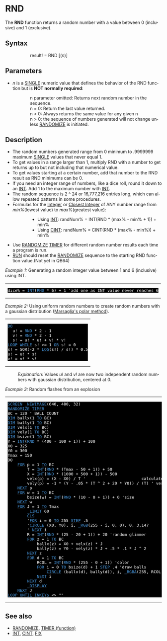 <style>pre.codeide, pre.outputfixed, .outputcrt0 { background-color: #000 !important; color: #FFF !important; }</style><!DOCTYPE html>
<html class="client-nojs" dir="ltr" lang="en">
<head>
<title>RND - QB64 Phoenix Edition Wiki</title>
</head>
<body class="mediawiki ltr sitedir-ltr mw-hide-empty-elt ns-0 ns-subject page-RND rootpage-RND skin-vector action-view skin-vector-legacy vector-feature-language-in-header-enabled vector-feature-language-in-main-page-header-disabled vector-feature-language-alert-in-sidebar-disabled vector-feature-sticky-header-disabled vector-feature-sticky-header-edit-disabled vector-feature-table-of-contents-disabled vector-feature-visual-enhancement-next-disabled">
<div class="mw-body" id="content" role="main">
<a id="top"></a>
<h1 class="firstHeading mw-first-heading" id="firstHeading"><span class="mw-page-title-main">RND</span></h1>
<div class="vector-body" id="bodyContent">
<div class="mw-body-content mw-content-ltr" dir="ltr" id="mw-content-text" lang="en"><div class="mw-parser-output"><p>The <b>RND</b> function returns a random number with a value between 0 (inclusive) and 1 (exclusive).
</p>
<h2><span class="mw-headline" id="Syntax">Syntax</span></h2>
<dl><dd><dl><dd>result! = <a class="mw-selflink selflink">RND</a> [(<i>n</i>)]</dd></dl></dd></dl>
<p>
</p>
<h2><span class="mw-headline" id="Parameters">Parameters</span></h2>
<ul><li><i>n</i> is a <a href="SINGLE" title="SINGLE">SINGLE</a> numeric value that defines the behavior of the RND function but is <b>NOT normally required</b>:</li></ul>
<dl><dd><dl><dd>n parameter omitted: Returns next random number in the sequence.</dd>
<dd>n = 0: Return the last value returned.</dd>
<dd>n &lt; 0: Always returns the same value for any given n</dd>
<dd>n &gt; 0: the sequence of numbers generated will not change unless <a href="RANDOMIZE" title="RANDOMIZE">RANDOMIZE</a> is initiated.</dd></dl></dd></dl>
<p>
</p>
<h2><span class="mw-headline" id="Description">Description</span></h2>
<ul><li>The random numbers generated range from 0 minimum to .9999999 maximum  <a href="SINGLE" title="SINGLE">SINGLE</a> values that never equal 1.</li>
<li>To get values in a range larger than 1, multiply RND with a number to get returns up to but not including that numerical value.</li>
<li>To get values starting at a certain number, add that number to the RND result as RND minimums can be 0.</li>
<li>If you need an integer range of numbers, like a dice roll, round it down to an <a href="INT" title="INT">INT</a>. Add 1 to the maximum number with <a href="INT" title="INT">INT</a>.</li>
<li>The random sequence is 2 ^ 24 or 16,777,216 entries long, which can allow repeated patterns in some procedures.</li>
<li>Formulas for the <a href="INT" title="INT">Integer</a> or <a href="CINT" title="CINT">Closest Integer</a> of ANY number range from <i>min%</i>(lowest value) to <i>max%</i>(greatest value):</li></ul>
<dl><dd><dl><dd><ul><li>Using <a href="INT" title="INT">INT</a>: randNum% = INT(RND * (max% - min% + 1)) + min%</li>
<li>Using <a href="CINT" title="CINT">CINT</a>: randNum% = CINT(RND * (max% - min%)) + min%</li></ul></dd></dl></dd></dl>
<ul><li>Use <a href="RANDOMIZE" title="RANDOMIZE">RANDOMIZE</a> <a href="TIMER_(function)" title="TIMER (function)">TIMER</a> for different random number results each time a program is run.</li>
<li><a href="RUN" title="RUN">RUN</a> should reset the <a href="RANDOMIZE" title="RANDOMIZE">RANDOMIZE</a> sequence to the starting <a class="mw-selflink selflink">RND</a> function value.(Not yet in QB64)</li></ul>
<p>
<i>Example 1:</i> Generating a random integer value between 1 and 6 (inclusive) using INT.
</p>
<table cellpadding="15px" width="100%">
<tbody><tr>
<td><pre class="codeide">dice% = <a href="INT" title="INT"><span style="color:#4593D8;">INT</span></a>(<a class="mw-selflink selflink"><span style="color:#4593D8;">RND</span></a> * 6) + 1 'add one as INT value never reaches 6
</pre>
</td></tr></tbody></table>
<p>
<i>Example 2:</i> Using uniform random numbers to create random numbers with a gaussian distribution (<a class="extiw" href="https://en.wikipedia.org/wiki/Marsaglia_polar_method" title="wikipedia:Marsaglia polar method">Marsaglia's polar method</a>).
</p>
<table cellpadding="15px" width="100%">
<tbody><tr>
<td><pre class="codeide"><a class="mw-redirect" href="DO" title="DO"><span style="color:#4593D8;">DO</span></a>
  u! = <a class="mw-selflink selflink"><span style="color:#4593D8;">RND</span></a> * 2 - 1
  v! = <a class="mw-selflink selflink"><span style="color:#4593D8;">RND</span></a> * 2 - 1
  s! = u! * u! + v! * v!
<a href="LOOP" title="LOOP"><span style="color:#4593D8;">LOOP</span></a> <a class="mw-redirect" href="WHILE" title="WHILE"><span style="color:#4593D8;">WHILE</span></a> s! &gt;= 1 <a href="OR" title="OR"><span style="color:#4593D8;">OR</span></a> s! = 0
s! = SQR(-2 * <a href="LOG" title="LOG"><span style="color:#4593D8;">LOG</span></a>(s!) / s!) * 0.5
u! = u! * s!
v! = v! * s!
</pre>
</td></tr></tbody></table>
<dl><dd><i>Explanation:</i> Values <i>u!</i> and <i>v!</i> are now two independent random numbers with gaussian distribution, centered at 0.</dd></dl>
<p>
<i>Example 3:</i> Random flashes from an explosion
</p>
<table cellpadding="15px" width="100%">
<tbody><tr>
<td><pre class="codeide"><a href="SCREEN" title="SCREEN"><span style="color:#4593D8;">SCREEN</span></a> <a href="NEWIMAGE" title="NEWIMAGE"><span style="color:#4593D8;">_NEWIMAGE</span></a>(640, 480, 32)
<a href="RANDOMIZE" title="RANDOMIZE"><span style="color:#4593D8;">RANDOMIZE</span></a> <a href="TIMER_(function)" title="TIMER (function)"><span style="color:#4593D8;">TIMER</span></a>
BC = 120 ' BALL COUNT
<a href="DIM" title="DIM"><span style="color:#4593D8;">DIM</span></a> ballx(1 <a href="TO" title="TO"><span style="color:#4593D8;">TO</span></a> BC)
<a href="DIM" title="DIM"><span style="color:#4593D8;">DIM</span></a> bally(1 <a href="TO" title="TO"><span style="color:#4593D8;">TO</span></a> BC)
<a href="DIM" title="DIM"><span style="color:#4593D8;">DIM</span></a> velx(1 <a href="TO" title="TO"><span style="color:#4593D8;">TO</span></a> BC)
<a href="DIM" title="DIM"><span style="color:#4593D8;">DIM</span></a> vely(1 <a href="TO" title="TO"><span style="color:#4593D8;">TO</span></a> BC)
<a href="DIM" title="DIM"><span style="color:#4593D8;">DIM</span></a> bsize(1 <a href="TO" title="TO"><span style="color:#4593D8;">TO</span></a> BC)
Y = <a href="INT" title="INT"><span style="color:#4593D8;">INT</span></a>(<a class="mw-selflink selflink"><span style="color:#4593D8;">RND</span></a> * (400 - 100 + 1)) + 100
X0 = 325
Y0 = 300
Tmax = 150
DO
    <a href="FOR...NEXT" title="FOR...NEXT"><span style="color:#4593D8;">FOR</span></a> p = 1 <a href="TO" title="TO"><span style="color:#4593D8;">TO</span></a> BC
        T = <a href="INT" title="INT"><span style="color:#4593D8;">INT</span></a>(<a class="mw-selflink selflink"><span style="color:#4593D8;">RND</span></a> * (Tmax - 50 + 1)) + 50
        X = <a href="INT" title="INT"><span style="color:#4593D8;">INT</span></a>(<a class="mw-selflink selflink"><span style="color:#4593D8;">RND</span></a> * (1000 + 500 + 1)) - 500
        velx(p) = (X - X0) / T '                       calculate velocity based on flight time
        vely(p) = -1 * (Y - .05 * (T ^ 2 + 20 * Y0)) / (T) ' verticle velocity
    <a href="NEXT" title="NEXT"><span style="color:#4593D8;">NEXT</span></a> p
    <a href="FOR...NEXT" title="FOR...NEXT"><span style="color:#4593D8;">FOR</span></a> w = 1 <a href="TO" title="TO"><span style="color:#4593D8;">TO</span></a> BC
        bsize(w) = <a href="INT" title="INT"><span style="color:#4593D8;">INT</span></a>(<a class="mw-selflink selflink"><span style="color:#4593D8;">RND</span></a> * (10 - 0 + 1)) + 0 'size
    <a href="NEXT" title="NEXT"><span style="color:#4593D8;">NEXT</span></a> w
    <a href="FOR...NEXT" title="FOR...NEXT"><span style="color:#4593D8;">FOR</span></a> J = 1 <a href="TO" title="TO"><span style="color:#4593D8;">TO</span></a> Tmax
        <a href="LIMIT" title="LIMIT"><span style="color:#4593D8;">_LIMIT</span></a> 60
        <a href="CLS" title="CLS"><span style="color:#4593D8;">CLS</span></a>
        '<a href="FOR...NEXT" title="FOR...NEXT"><span style="color:#4593D8;">FOR</span></a> i = 0 <a href="TO" title="TO"><span style="color:#4593D8;">TO</span></a> 255 <a href="STEP" title="STEP"><span style="color:#4593D8;">STEP</span></a> .5
        '<a href="CIRCLE" title="CIRCLE"><span style="color:#4593D8;">CIRCLE</span></a> (X0, Y0), i, <a href="RGB" title="RGB"><span style="color:#4593D8;">_RGB</span></a>(255 - i, 0, 0), 0, 3.147
        ' <a href="NEXT" title="NEXT"><span style="color:#4593D8;">NEXT</span></a> i
        R = <a href="INT" title="INT"><span style="color:#4593D8;">INT</span></a>(<a class="mw-selflink selflink"><span style="color:#4593D8;">RND</span></a> * (25 - 20 + 1)) + 20 'random glimmer
        <a href="FOR...NEXT" title="FOR...NEXT"><span style="color:#4593D8;">FOR</span></a> z = 1 <a href="TO" title="TO"><span style="color:#4593D8;">TO</span></a> BC
            ballx(z) = X0 + velx(z) * J
            bally(z) = Y0 - vely(z) * J + .5 * .1 * J ^ 2
        <a href="NEXT" title="NEXT"><span style="color:#4593D8;">NEXT</span></a> z
        <a href="FOR...NEXT" title="FOR...NEXT"><span style="color:#4593D8;">FOR</span></a> d = 1 <a href="TO" title="TO"><span style="color:#4593D8;">TO</span></a> BC
            RCOL = <a href="INT" title="INT"><span style="color:#4593D8;">INT</span></a>(<a class="mw-selflink selflink"><span style="color:#4593D8;">RND</span></a> * (255 - 0 + 1)) 'color
            <a href="FOR...NEXT" title="FOR...NEXT"><span style="color:#4593D8;">FOR</span></a> i = 0 <a href="TO" title="TO"><span style="color:#4593D8;">TO</span></a> bsize(d) + 1 <a href="STEP" title="STEP"><span style="color:#4593D8;">STEP</span></a> .4 'draw balls
                <a href="CIRCLE" title="CIRCLE"><span style="color:#4593D8;">CIRCLE</span></a> (ballx(d), bally(d)), i, <a href="RGBA" title="RGBA"><span style="color:#4593D8;">_RGBA</span></a>(255, RCOL - (R * i), RCOL - R * i, 255)
            <a href="NEXT" title="NEXT"><span style="color:#4593D8;">NEXT</span></a> i
        <a href="NEXT" title="NEXT"><span style="color:#4593D8;">NEXT</span></a> d
        <a href="DISPLAY" title="DISPLAY"><span style="color:#4593D8;">_DISPLAY</span></a>
    <a href="NEXT" title="NEXT"><span style="color:#4593D8;">NEXT</span></a> J
<a href="LOOP" title="LOOP"><span style="color:#4593D8;">LOOP</span></a> <a href="UNTIL" title="UNTIL"><span style="color:#4593D8;">UNTIL</span></a> <a href="INKEY$" title="INKEY$"><span style="color:#4593D8;">INKEY$</span></a> &lt;&gt; ""
</pre>
</td></tr></tbody></table>
<p>
</p>
<h2><span class="mw-headline" id="See_also">See also</span></h2>
<ul><li><a href="RANDOMIZE" title="RANDOMIZE">RANDOMIZE</a>, <a href="TIMER_(function)" title="TIMER (function)">TIMER (function)</a></li>
<li><a href="INT" title="INT">INT</a>, <a href="CINT" title="CINT">CINT</a>, <a href="FIX" title="FIX">FIX</a></li></ul>
<p>
</p>
<!-- 
NewPP limit report
Cached time: 20240715061410
Cache expiry: 86400
Reduced expiry: false
Complications: [show‐toc]
CPU time usage: 0.043 seconds
Real time usage: 0.053 seconds
Preprocessor visited node count: 507/1000000
Post‐expand include size: 4255/2097152 bytes
Template argument size: 558/2097152 bytes
Highest expansion depth: 3/100
Expensive parser function count: 0/100
Unstrip recursion depth: 0/20
Unstrip post‐expand size: 0/5000000 bytes
-->
<!--
Transclusion expansion time report (%,ms,calls,template)
100.00%   24.702      1 -total
 16.80%    4.149     68 Template:Cl
 11.26%    2.782      1 Template:PageSyntax
  9.59%    2.369      1 Template:Small
  8.92%    2.204      1 Template:PageDescription
  8.51%    2.102      3 Template:CodeEnd
  7.59%    1.874      3 Template:CodeStart
  7.57%    1.871      1 Template:PageParameters
  7.51%    1.854      1 Template:PageSeeAlso
  7.16%    1.768      1 Template:PageNavigation
-->
<!-- Saved in parser cache with key qb64pnix_mw19894-mwmb_:pcache:idhash:261-0!canonical and timestamp 20240715061410 and revision id 8993.
 -->
</div>
</div>
</div>
</div>
</body>
</html>